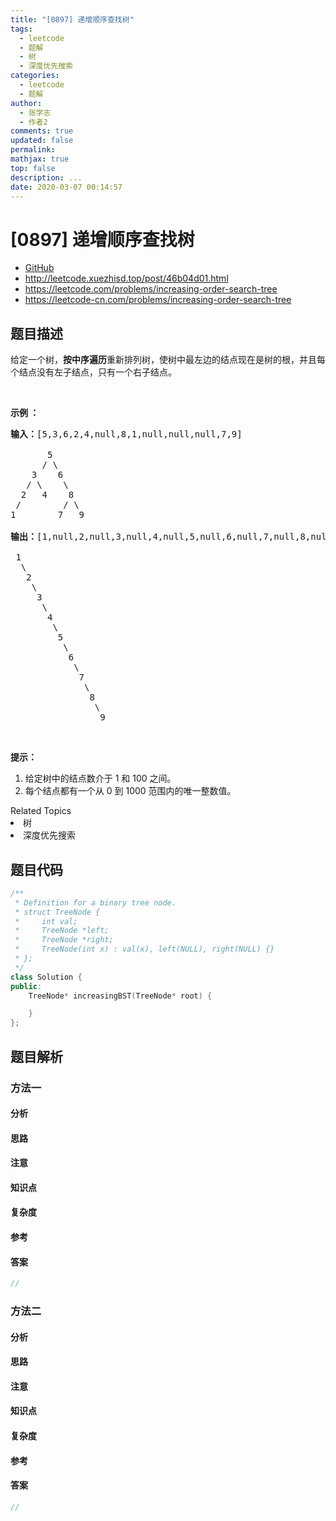 ```yaml
---
title: "[0897] 递增顺序查找树"
tags:
  - leetcode
  - 题解
  - 树
  - 深度优先搜索
categories:
  - leetcode
  - 题解
author:
  - 张学志
  - 作者2
comments: true
updated: false
permalink:
mathjax: true
top: false
description: ...
date: 2020-03-07 00:14:57
---
```



# [0897] 递增顺序查找树
* [GitHub](https://github.com/algoboy101/LeetCodeCrowdsource/tree/master/_posts/QA/%5B0897%5D%20%E9%80%92%E5%A2%9E%E9%A1%BA%E5%BA%8F%E6%9F%A5%E6%89%BE%E6%A0%91.md)
* http://leetcode.xuezhisd.top/post/46b04d01.html
* https://leetcode.com/problems/increasing-order-search-tree
* https://leetcode-cn.com/problems/increasing-order-search-tree


## 题目描述

<p>给定一个树，<strong>按中序遍历</strong>重新排列树，使树中最左边的结点现在是树的根，并且每个结点没有左子结点，只有一个右子结点。</p>

<p>&nbsp;</p>

<p><strong>示例 ：</strong></p>

<pre><strong>输入：</strong>[5,3,6,2,4,null,8,1,null,null,null,7,9]

       5
      / \
    3    6
   / \    \
  2   4    8
&nbsp;/        / \ 
1        7   9

<strong>输出：</strong>[1,null,2,null,3,null,4,null,5,null,6,null,7,null,8,null,9]

 1
&nbsp; \
&nbsp;  2
&nbsp;   \
&nbsp;    3
&nbsp;     \
&nbsp;      4
&nbsp;       \
&nbsp;        5
&nbsp;         \
&nbsp;          6
&nbsp;           \
&nbsp;            7
&nbsp;             \
&nbsp;              8
&nbsp;               \
                 9  </pre>

<p>&nbsp;</p>

<p><strong>提示：</strong></p>

<ol>
	<li>给定树中的结点数介于 1 和&nbsp;100 之间。</li>
	<li>每个结点都有一个从 0 到 1000 范围内的唯一整数值。</li>
</ol>
<div><div>Related Topics</div><div><li>树</li><li>深度优先搜索</li></div></div>


## 题目代码

```cpp
/**
 * Definition for a binary tree node.
 * struct TreeNode {
 *     int val;
 *     TreeNode *left;
 *     TreeNode *right;
 *     TreeNode(int x) : val(x), left(NULL), right(NULL) {}
 * };
 */
class Solution {
public:
    TreeNode* increasingBST(TreeNode* root) {

    }
};
```


## 题目解析


### 方法一

#### 分析

#### 思路

#### 注意

#### 知识点

#### 复杂度

#### 参考

#### 答案

```cpp
//
```


### 方法二

#### 分析

#### 思路

#### 注意

#### 知识点

#### 复杂度

#### 参考

#### 答案

```cpp
//
```


